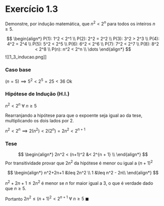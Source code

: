 # Exercício 1.3

Demonstre, por indução matemática, que $n^2 < 2^n$ para todos os inteiros $n ≥ 5$.

$$
\begin{align*}
P(1): 1^2 < 2^1 \\
P(2): 2^2 = 2^2 \\
P(3): 3^2 > 2^3 \\
P(4): 4^2 = 2^4 \\
P(5): 5^2 < 2^5 \\
P(6): 6^2 < 2^6 \\
P(7): 7^2 < 2^7 \\
P(8): 8^2 < 2^8 \\
P(n): n^2 < 2^n \\
\dots
\end{align*}
$$
![[1_3_inducao.png]]
	
### Caso base

$(n = 5) \implies 5^2 < 2^5 = 25 < 36$ Ok

### Hipótese de Indução (H.I.)

$n^2 \lt 2^n \ \forall \ n \geq 5$

Rearranjando a hipótese para que o expoente seja igual ao da tese, multiplicando os dois lados por $2$.

$n^2 < 2^n \implies 2(n^2) < 2(2^n) = 2n^2 < 2^{n+1}$

### Tese

$$
\begin{align*}
2n^2 < (n+1)^2 &< 2^{n + 1} \\
\end{align*}
$$
Por transitividade provar que $2n^2$ da hipótese é menor ou igual a $(n+1)^2$

$$
\begin{align*}
n^2+2n+1 &\leq 2n^2 \\
1 &\leq n^2 - 2n\\
\end{align*}
$$

$n^2+2n+1 \leq 2n^2$ é menor se $n$ for maior igual a $3$, o que é verdade dado que $n \geq 5$.

Portanto $2n^2 \leq (n+1)^2 \lt 2^{n+1} \ \forall \ n \geq 5 \ \blacksquare$
